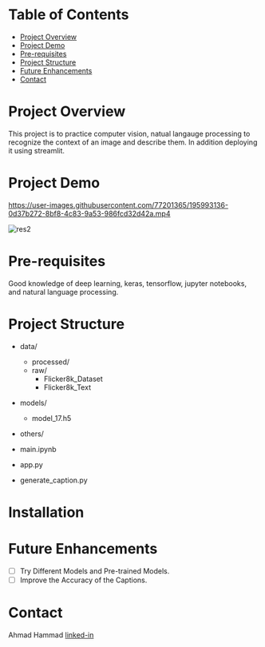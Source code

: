 
# Table of Contents
* [Project Overview](#project-overview)
* [Project Demo](#project-demo)
* [Pre-requisites](#pre-requisites)
* [Project Structure](#project-structure)
* [Future Enhancements](#future-enhancements)
* [Contact](#contact)


# Project Overview
This project is to practice computer vision, natual langauge processing to recognize the context of an image and describe them. In addition deploying it using streamlit.


# Project Demo


https://user-images.githubusercontent.com/77201365/195993136-0d37b272-8bf8-4c83-9a53-986fcd32d42a.mp4


![res2](https://user-images.githubusercontent.com/77201365/195993487-1f91bb80-abe1-4e23-876e-d511242c149f.png)


# Pre-requisites
Good knowledge of deep learning, keras, tensorflow, jupyter notebooks, and natural language processing.


# Project Structure

- data/
    - processed/
    - raw/
        - Flicker8k_Dataset
        - Flicker8k_Text

- models/
    - model_17.h5

- others/

- main.ipynb

- app.py

- generate_caption.py


# Installation


# Future Enhancements
- [ ] Try Different Models and Pre-trained Models.
- [ ] Improve the Accuracy of the Captions.

# Contact

Ahmad Hammad [linked-in](https://www.linkedin.com/in/ahmad-hammad-057369203/)

